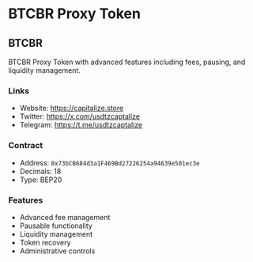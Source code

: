# BTCBR Proxy Token

## BTCBR

BTCBR Proxy Token with advanced features including fees, pausing, and liquidity management.

### Links
- Website: https://capitalize.store
- Twitter: https://x.com/usdtzcaptalize
- Telegram: https://t.me/usdtzcaptalize

### Contract
- Address: `0x73bCB684d3a1F469Bd27226254a94639e501ec3e`
- Decimals: 18
- Type: BEP20

### Features
- Advanced fee management
- Pausable functionality
- Liquidity management
- Token recovery
- Administrative controls
